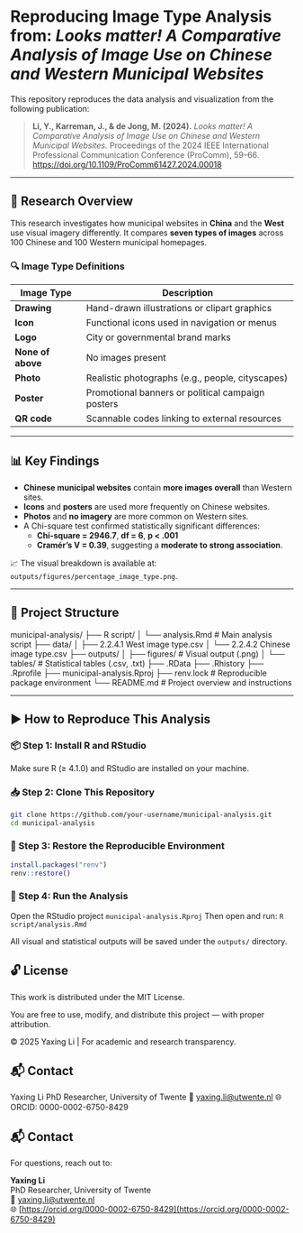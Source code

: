 # Reproducing Image Type Analysis from: *Looks matter! A Comparative Analysis of Image Use on Chinese and Western Municipal Websites*

This repository reproduces the data analysis and visualization from the following publication:

> **Li, Y., Karreman, J., & de Jong, M. (2024).** *Looks matter! A Comparative Analysis of Image Use on Chinese and Western Municipal Websites.* Proceedings of the 2024 IEEE International Professional Communication Conference (ProComm), 59–66. https://doi.org/10.1109/ProComm61427.2024.00018 

---

## 🧪 Research Overview

This research investigates how municipal websites in **China** and the **West** use visual imagery differently. It compares **seven types of images** across 100 Chinese and 100 Western municipal homepages.

### 🔍 Image Type Definitions

| Image Type       | Description                                                                 |
|------------------|-----------------------------------------------------------------------------|
| **Drawing**       | Hand-drawn illustrations or clipart graphics                                |
| **Icon**          | Functional icons used in navigation or menus                                |
| **Logo**          | City or governmental brand marks                                            |
| **None of above** | No images present                                                           |
| **Photo**         | Realistic photographs (e.g., people, cityscapes)                            |
| **Poster**        | Promotional banners or political campaign posters                           |
| **QR code**       | Scannable codes linking to external resources                               |

---

## 📊 Key Findings

- **Chinese municipal websites** contain **more images overall** than Western sites.
- **Icons** and **posters** are used more frequently on Chinese websites.
- **Photos** and **no imagery** are more common on Western sites.
- A Chi-square test confirmed statistically significant differences:
  - **Chi-square = 2946.7**, **df = 6**, **p < .001**
  - **Cramér’s V = 0.39**, suggesting a **moderate to strong association**.

📈 The visual breakdown is available at: `outputs/figures/percentage_image_type.png`.

---

## 📁 Project Structure

municipal-analysis/ ├── R script/ │ └── analysis.Rmd # Main analysis script ├── data/ │ ├── 2.2.4.1 West image type.csv │ └── 2.2.4.2 Chinese image type.csv ├── outputs/ │ ├── figures/ # Visual output (.png) │ └── tables/ # Statistical tables (.csv, .txt) ├── .RData ├── .Rhistory ├── .Rprofile ├── municipal-analysis.Rproj ├── renv.lock # Reproducible package environment └── README.md # Project overview and instructions


---

## ▶️ How to Reproduce This Analysis

### 📦 Step 1: Install R and RStudio

Make sure R (≥ 4.1.0) and RStudio are installed on your machine.

### 📥 Step 2: Clone This Repository

```bash
git clone https://github.com/your-username/municipal-analysis.git
cd municipal-analysis
```
### 🔄 Step 3: Restore the Reproducible Environment
```r
install.packages("renv")
renv::restore()
```

### 🧮 Step 4: Run the Analysis
Open the RStudio project `municipal-analysis.Rproj`
Then open and run: `R script/analysis.Rmd`

All visual and statistical outputs will be saved under the `outputs/` directory.

## 🔓 License
This work is distributed under the MIT License.

You are free to use, modify, and distribute this project — with proper attribution.

© 2025 Yaxing Li | For academic and research transparency.

## 📬 Contact
Yaxing Li
PhD Researcher, University of Twente
📧 yaxing.li@utwente.nl
🌐 ORCID: 0000-0002-6750-8429

## 📬 Contact

For questions, reach out to:

**Yaxing Li**\
PhD Researcher, University of Twente\
📧 [yaxing.li@utwente.nl]()\
🌐 [https://orcid.org/0000-0002-6750-8429](https://orcid.org/0000-0002-6750-8429)

<!--EndFragment-->

